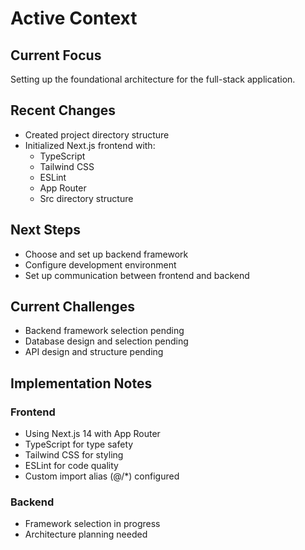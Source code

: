 # Active Context

## Current Focus

Setting up the foundational architecture for the full-stack application.

## Recent Changes

- Created project directory structure
- Initialized Next.js frontend with:
  - TypeScript
  - Tailwind CSS
  - ESLint
  - App Router
  - Src directory structure

## Next Steps

- Choose and set up backend framework
- Configure development environment
- Set up communication between frontend and backend

## Current Challenges

- Backend framework selection pending
- Database design and selection pending
- API design and structure pending

## Implementation Notes

### Frontend

- Using Next.js 14 with App Router
- TypeScript for type safety
- Tailwind CSS for styling
- ESLint for code quality
- Custom import alias (@/\*) configured

### Backend

- Framework selection in progress
- Architecture planning needed

